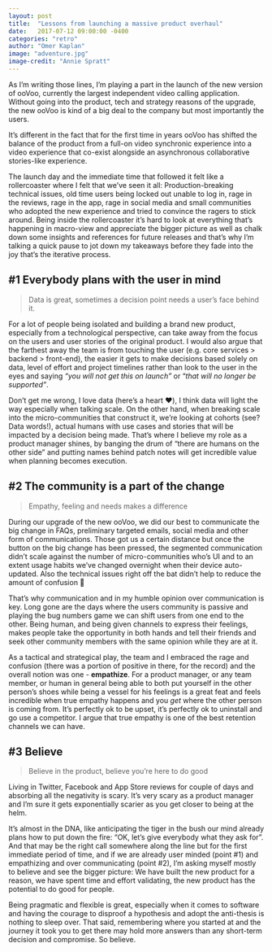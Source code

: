 ```yaml
---
layout: post
title:  "Lessons from launching a massive product overhaul"
date:   2017-07-12 09:00:00 -0400
categories: "retro"
author: "Omer Kaplan"
image: "adventure.jpg"
image-credit: "Annie Spratt"
---
```

As I’m writing those lines, I’m playing a part in the launch of the new version of ooVoo, currently the largest independent video calling application. Without going into the product, tech and strategy reasons of the upgrade, the new ooVoo is kind of a big deal to the company but most importantly the users.

It’s different in the fact that for the first time in years ooVoo has shifted the balance of the product from a full-on video synchronic experience into a video experience that co-exist alongside an asynchronous collaborative stories-like experience.

The launch day and the immediate time that followed it felt like a rollercoaster where I felt that we’ve seen it all: Production-breaking technical issues, old time users being locked out unable to log in, rage in the reviews, rage in the app, rage in social media and small communities who adopted the new experience and tried to convince the ragers to stick around. Being inside the rollercoaster it’s hard to look at everything that’s happening in macro-view and appreciate the bigger picture as well as chalk down some insights and references for future releases and that’s why I’m talking a quick pause to jot down my takeaways before they fade into the joy that’s the iterative process.

## #1 Everybody plans with the user in mind
> Data is great, sometimes a decision point needs a user’s face behind it.

For a lot of people being isolated and building a brand new product, especially from a technological perspective, can take away from the focus on the users and user stories of the original product. I would also argue that the farthest away the team is from touching the user (e.g. core services > backend > front-end), the easier it gets to make decisions based solely on data, level of effort and project timelines rather than look to the user in the eyes and saying *“you will not get this on launch”* or “*that will no longer be supported”*.

Don’t get me wrong, I love data (here’s a heart ❤️), I think data will light the way especially when talking scale. On the other hand, when breaking scale into the micro-communities that construct it, we’re looking at cohorts (see? Data words!), actual humans with use cases and stories that will be impacted by a decision being made. That’s where I believe my role as a product manager shines, by banging the drum of “there are humans on the other side” and putting names behind patch notes will get incredible value when planning becomes execution.

## #2 The community is a part of the change
> Empathy, feeling and needs makes a difference

During our upgrade of the new ooVoo, we did our best to communicate the big change in FAQs, preliminary targeted emails, social media and other form of communications. Those got us a certain distance but once the button on the big change has been pressed, the segmented communication didn’t scale against the number of micro-communities who’s UI and to an extent usage habits we’ve changed overnight when their device auto-updated. Also the technical issues right off the bat didn’t help to reduce the amount of confusion 🙈

That’s why communication and in my humble opinion over communication is key. Long gone are the days where the users community is passive and playing the bug numbers game we can shift users from one end to the other. Being human, and being given channels to express their feelings, makes people take the opportunity in both hands and tell their friends and seek other community members with the same opinion while they are at it.

As a tactical and strategical play, the team and I embraced the rage and confusion (there was a portion of positive in there, for the record) and the overall notion was one - **empathize**. For a product manager, or any team member, or human in general being able to both put yourself in the other person’s shoes while being a vessel for his feelings is a great feat and feels incredible when true empathy happens and you *get* where the other person is coming from. It’s perfectly ok to be upset, it’s perfectly ok to uninstall and go use a competitor. I argue that true empathy is one of the best retention channels we can have.

## #3 Believe
> Believe in the product, believe you’re here to do good

Living in Twitter, Facebook and App Store reviews for couple of days and absorbing all the negativity is scary. It’s very scary as a product manager and I’m sure it gets exponentially scarier as you get closer to being at the helm.

It’s almost in the DNA, like anticipating the tiger in the bush our mind already plans how to put down the fire: “OK, let’s give everybody what they ask for”. And that may be the right call somewhere along the line but for the first immediate period of time, and if we are already user minded (point #1) and empathizing and over communicating (point #2), I’m asking myself mostly to believe and see the bigger picture: We have built the new product for a reason, we have spent time and effort validating, the new product has the potential to do good for people.

Being pragmatic and flexible is great, especially when it comes to software and having the courage to disproof a hypothesis and adopt the anti-thesis is nothing to sleep over. That said, remembering where you started at and the journey it took you to get there may hold more answers than any short-term decision and compromise. So believe.
